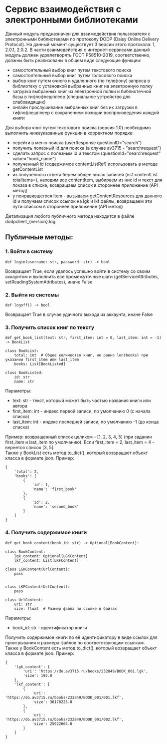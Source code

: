 # Сервис взаимодействия с электронными библиотеками

Данный модуль предназначен для взаимодействия пользователя с электронными библиотеками
по протоколу DODP (Daisy Online Delivery Protocol). На данный момент существует
3 версии этого протокола: 1, 2.0.1, 2.0.2. В части взаимодействия с интернет-сервисами
данный модуль должен удовлетворять ГОСТ Р58510-2019, соответственно, должны быть
реализованы в общем виде следующие функции:
- самостоятельный выбор книг путем текстового поиска
- самостоятельный выбор книг путем голосового поиска
- выбор книг путем очного и удаленного (по телефону) запроса в библиотеку 
с установкой выбранных книг на электронную полку
- загрузка выбранных книг из электронной полки и библиотечной базы в тифлофлешплеер (специальное устройство для слабовидящих)
- онлайн прослушивание выбранных книг без их загрузки в тифлофлешплеер с сохранением позиции воспроизведения каждой книги

Для выбора книг путем текстового поиска (версия 1.0) необходимо выполнить нижеуказанные функции в корректном порядке:
- перейти в меню поиска (userResponse questionID="search")
- получить полезный id для поиска (в случае av3715 - "searchrequest")
- сделать запрос с полезным id и текстом (questionId="searchrequest" value="book_name")
- полученный id (содержимое contentListRef) использовать в методе getContentList
- из полученного ответа берем общее число записей (ns1:contentList totalItems=), находим все
contentItem, выбираем из них id и текст для показа в списке, возвращаем список в стороннее приложение (API метод)
- у понравившегося item - вызываем getContentResources для данного id и получаем
список ссылок на lgk и lkf файлы, возвращаем эти пути списком в стороннее приложение (API метод)

Детализация любого публичного метода находится в файле dodpclient_{version}.log
## Публичные методы:
### 1. Войти в систему
```
def login(username: str, password: str) -> bool
```
Возвращает True, если удалось успешно войти в систему со своим аккаунтом
и выполнить все промежуточные шаги (getServiceAttributes, setReadingSystemAttributes),
иначе False
### 2. Выйти из системы
```
def logoff() -> bool
```
Возвращает True в случае удачного выхода из аккаунта, иначе False
### 3. Получить список книг по тексту
```
def get_book_list(text: str, first_item: int = 0, last_item: int = -1) -> BookList
```
```
class BookList:
    total: int  # Общее количество книг, не равно len(books) при указании first_item или last_item
    books: List[BookListed]
        
class BookListed:
    id: str
    name: str
```
Параметры:
- text: str - текст, который может быть частью названия книги или автора
- first_item: int - индекс первой записи, по умолчанию 0 (с начала списка)
- last_item: int - индекс последней записи, по умолчанию -1 (до конца списка)

Пример: возвращенный список целиком - [1, 2, 3, 4, 5] (при задании first_item
и last_item по умолчанию). Если first_item = 2, last_item = 4 - вернется список
[3, 5].  
Также у BookList есть метод to_dict(), который возвращает объект класса в формате json. Пример:
```
{
    'total': 2, 
    'books': [
        {
            'id': 1, 
            'name': 'first_book'
        }, 
        {
            'id': 2, 
            'name': 'second_book'
        }
    ]
}
```
### 4. Получить содержимое книги
```
def get_book_content(book_id: str) -> Optional[BookContent]:
```
```
class BookContent:
    lgk_content: Optional[LGKContent]
    lkf_content: List[LKFContent]
    
class LGKContent(UrlContent):
    pass


class LKFContent(UrlContent):
    pass
    
class UrlContent:
    uri: str
    size: float  # Размер файла по ссылке в байтах
```
Параметры:
- book_id: str - идентификатор книги  

Получить содержимое книги по её идентификатору в виде ссылок для проигрывания
и размера файлов по соответствующим ссылкам.  
Также у BookContent есть метод to_dict(), который возвращает объект класса в формате json. Пример:
```
{
    'lgk_content': {
        'uri': 'https://do.av3715.ru/books/232849/BOOK_001.lgk', 
        'size': 193.0
    }, 
    'lkf_content': [
        {
            'uri': 'https://do.av3715.ru/books/232849/BOOK_001/001.lkf', 
            'size': 36178225.0
        }, 
        {
            'uri': 'https://do.av3715.ru/books/232849/BOOK_001/002.lkf', 
            'size': 25922664.0
        }
    ]
}
```
